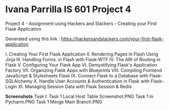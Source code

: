 # Ivana Parrilla IS 601 Project 4
Project 4 - Assignment using Hackers and Slackers - Creating your First Flask Application

Generated using this link : https://hackersandslackers.com/your-first-flask-application

I. Creating Your First Flask Application
II. Rendering Pages in Flash Using Jinja
III. Handling Forms. in Flash with Flask-WTF
IV. The ARt of Routing in Flask
V. Configuring Your Flask App
VI. Demystifying Flask's Application Factory
VII. Organizing Flask Apps with Blueprints
VIII. Compiling Frontend JavaScript & Stylesheets Flask
IX. Connect Flask to a Database with Flask-SQLAlchemy
X. Handle User Accounts & Authentication in Flask with Flask-Login
XI. Managing Session Data with Flask Session & Redis

**Screenshots**
Task I: 
Task 1 Local Host Table Screenshot.PNG
Task 1 in Pycharm.PNG
Task 1 Merge Main Branch.PNG

